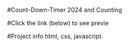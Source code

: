 #Count-Down-Timer
2024 and Counting

#Click the link (below) to see previe

#Project info
html, css, javascript.
